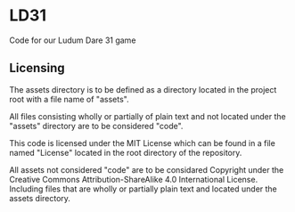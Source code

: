 LD31
====

Code for our Ludum Dare 31 game

Licensing
----------

The assets directory is to be defined as a directory located in the project root with a file name of "assets".

All files consisting wholly or partially of plain text and not located under the "assets"
directory are to be considered "code".

This code is licensed under the MIT License which can be found in a file named "License"
located in the root directory of the repository.

All assets not considered "code" are to be considared Copyright under the Creative Commons Attribution-ShareAlike 4.0 International License. Including files that are wholly or partially plain text and located under the assets directory.
